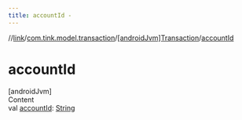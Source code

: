 ```yaml
---
title: accountId -
---
```

//[link](../../index.md)/[com.tink.model.transaction](../index.md)/[[androidJvm]Transaction](index.md)/[accountId](account-id.md)



# accountId  
[androidJvm]  
Content  
val [accountId](account-id.md): [String](https://kotlinlang.org/api/latest/jvm/stdlib/kotlin/-string/index.html)  



